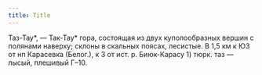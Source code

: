 ```yaml
---
title: Title
---
```


Таз-Тау*, — Так-Тау* гора, состоящая из двух куполообразных вершин с полянами
наверху; склоны в скальных поясах, лесистые. В 1,5 км к ЮЗ от нп Карасевка
(Белог.), к З от ист. р. Биюк-Карасу 1) тюрк. таз — лысый, плешивый Г–10.
